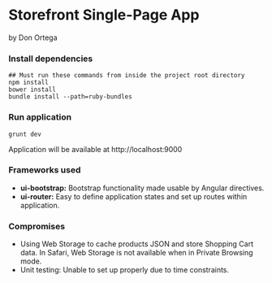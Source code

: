 # Storefront Single-Page App
by Don Ortega

### Install dependencies
    ## Must run these commands from inside the project root directory
    npm install
    bower install
    bundle install --path=ruby-bundles

### Run application
    grunt dev
Application will be available at http://localhost:9000

### Frameworks used

- **ui-bootstrap:** Bootstrap functionality made usable by Angular directives.
- **ui-router:** Easy to define application states and set up routes within application.

### Compromises

- Using Web Storage to cache products JSON and store Shopping Cart data. In Safari, Web Storage is not available when in Private Browsing mode.
- Unit testing: Unable to set up properly due to time constraints.
